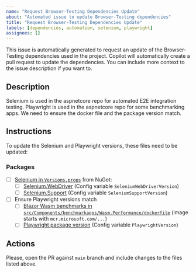 ```yaml
---
name: "Request Browser-Testing Dependencies Update"
about: "Automated issue to update Browser-Testing dependencies"
title: "Request Browser-Testing Dependencies Update"
labels: [dependencies, automation, selenium, playwright]
assignees: []
---
```


This issue is automatically generated to request an update of the Browser-Testing dependencies used in the project.
Copilot will automatically create a pull request to update the dependencies.
You can include more context to the issue description if you want to.

## Description

Selenium is used in the aspnetcore repo for automated E2E integration testing.
Playwright is used in the aspnetcore repo for some benchmarking apps. We need to ensure the docker file and the package version match.

## Instructions

To update the Selenium and Playwright versions, these files need to be updated:

### Packages
- [ ] [Selenium in `Versions.props`](eng/Versions.props) from NuGet:
  - [ ] [Selenium.WebDriver](https://www.nuget.org/packages/Selenium.WebDriver/) (Config variable `SeleniumWebDriverVersion`)
  - [ ] [Selenium.Support](https://www.nuget.org/packages/Selenium.Support/) (Config variable `SeleniumSupportVersion`)
- [ ] Ensure Playwright versions match
  - [ ] [Blazor Wasm benchmarks in `src/Components/benchmarkapps/Wasm.Performance/dockerfile`](src/Components/benchmarkapps/Wasm.Performance/dockerfile) (image starts with `mcr.microsoft.com/...`)
  - [ ] [Playwright package version](eng/Versions.props) (Config variable `PlaywrightVersion`)

## Actions

Please, open the PR against `main` branch and include changes to the files listed above.
